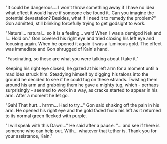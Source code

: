 "It could be dangerous... I won't throw something away if I have no idea what effect it would have if someone else found it. Can you imagine the potential devastation? Besides, what if I need it to remedy the problem?" Gon admitted, still blinking forcefully trying to get godsight to work.

"Natural... natural... so it is a feeling... wait! When I was a demigod Nek and I... Hold on." Gon covered his right eye and tried closing his left eye and focusing again. When he opened it again it was a luminous gold. The effect was immediate and Gon shrugged of Kain's hand.

"Fascinating, so these are what you were talking about I take it." 

Keeping his right eye closed, he gazed at his left arm for a moment until a mad idea struck him. Steadying himself by digging his talons into the ground he decided to see if he could tug on these strands. Twisting them around his arm and grabbing them he gave a mighty tug, which - perhaps surprisingly - seemed to work in a way, as cracks started to appear in his arm. After a moment he let go.

"Gah! That hurt... hrrrm... Had to try..." Gon said shaking off the pain in his arm. He opened his right eye and the gold faded from his left as it returned to its normal green flecked with purple.

"I will speak with this Dawri..." He said after a pause. "... and see if there is someone who can help out. With... whatever that tether is. Thank you for your assistance, Kain."